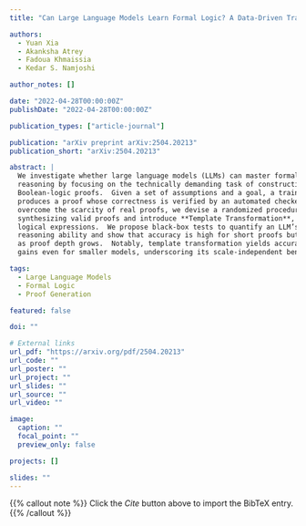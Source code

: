 ```yaml
---
title: "Can Large Language Models Learn Formal Logic? A Data-Driven Training and Evaluation Framework"

authors:
  - Yuan Xia
  - Akanksha Atrey
  - Fadoua Khmaissia
  - Kedar S. Namjoshi

author_notes: []

date: "2022-04-28T00:00:00Z"
publishDate: "2022-04-28T00:00:00Z"

publication_types: ["article-journal"]

publication: "arXiv preprint arXiv:2504.20213"
publication_short: "arXiv:2504.20213"

abstract: |
  We investigate whether large language models (LLMs) can master formal
  reasoning by focusing on the technically demanding task of constructing
  Boolean-logic proofs.  Given a set of assumptions and a goal, a trained LLM
  produces a proof whose correctness is verified by an automated checker.  To
  overcome the scarcity of real proofs, we devise a randomized procedure for
  synthesizing valid proofs and introduce **Template Transformation**, a data augmentation technique that bolsters the model’s ability to handle complex
  logical expressions.  We propose black-box tests to quantify an LLM’s
  reasoning ability and show that accuracy is high for short proofs but falls
  as proof depth grows.  Notably, template transformation yields accuracy
  gains even for smaller models, underscoring its scale-independent benefit.

tags:
  - Large Language Models
  - Formal Logic
  - Proof Generation

featured: false

doi: ""

# External links
url_pdf: "https://arxiv.org/pdf/2504.20213"
url_code: ""
url_poster: ""
url_project: ""
url_slides: ""
url_source: ""
url_video: ""

image:
  caption: ""
  focal_point: ""
  preview_only: false

projects: []

slides: ""
---
```

{{% callout note %}}
Click the _Cite_ button above to import the BibTeX entry.
{{% /callout %}}

<!-- _Add full text, supplementary notes, or rich content here when desired._ -->

